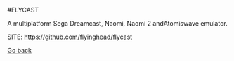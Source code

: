 #FLYCAST

 A multiplatform Sega Dreamcast, Naomi, Naomi 2 andAtomiswave emulator.

 SITE: https://github.com/flyinghead/flycast

 [Go back](https://portable-linux-apps.github.io/apps.html)
